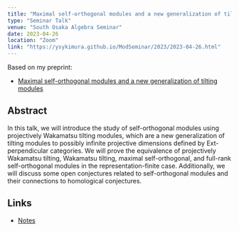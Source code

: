 ```yaml
---
title: "Maximal self-orthogonal modules and a new generalization of tilting modules"
type: "Seminar Talk"
venue: "South Osaka Algebra Seminar"
date: 2023-04-26
location: "Zoom"
link: "https://ysykimura.github.io/ModSeminar/2023/2023-04-26.html"
---
```


Based on my preprint:

- [Maximal self-orthogonal modules and a new generalization of tilting modules](/papers/mso/)

## Abstract

In this talk, we will introduce the study of self-orthogonal modules using projectively Wakamatsu tilting modules, which are a new generalization of tilting modules to possibly infinite projective dimensions defined by Ext-perpendicular categories. We will prove the equivalence of projectively Wakamatsu tilting, Wakamatsu tilting, maximal self-orthogonal, and full-rank self-orthogonal modules in the representation-finite case. Additionally, we will discuss some open conjectures related to self-orthogonal modules and their connections to homological conjectures.

## Links

- [Notes](/files/2023-04-26.pdf)
